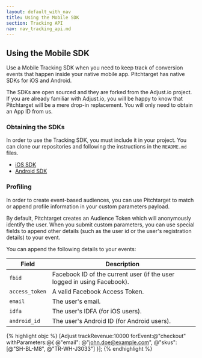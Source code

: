 ```yaml
---
layout: default_with_nav
title: Using the Mobile SDK
section: Tracking API
nav: nav_tracking_api.md
---
```


## Using the Mobile SDK
Use a Mobile Tracking SDK when you need to keep track of conversion events that happen inside your native mobile app. Pitchtarget has native SDKs for iOS and Android.

The SDKs are open sourced and they are forked from the Adjust.io project. If you are already familiar with Adjust.io, you will be happy to know that Pitchtarget will be a mere drop-in replacement. You will only need to obtain an App ID from us.

### Obtaining the SDKs
In order to use the Tracking SDK, you must include it in your project. You can clone our repositories and following the instructions in the `README.md` files.

* [iOS SDK](https://github.com/pitchtarget/adjust-ios-sdk)
* [Android SDK](https://github.com/pitchtarget/adjust-android-sdk)

### Profiling
In order to create event-based audiences, you can use Pitchtarget to match or append profile information in your custom parameters payload.

By default, Pitchtarget creates an Audience Token which will anonymously identify the user. When you submit custom parameters, you can use special fields to append other details (such as the user id or the user's registration details) to your event.

You can append the following details to your events:

Field | Description |
------|-------------|
`fbid` | Facebook ID of the current user (if the user logged in using Facebook). |
`access_token` | A valid Facebook Access Token. |
`email` | The user's email. |
`idfa` | The user's IDFA (for iOS users). |
`android_id` | The user's Android ID (for Android users). |


{% highlight objc %}
[Adjust trackRevenue:10000 forEvent:@"checkout" withParameters:@{
  @"email": @"john.doe@example.com",
  @"skus": [@"SH-BL-M8", @"TR-WH-J3033"]
}];
{% endhighlight %}
